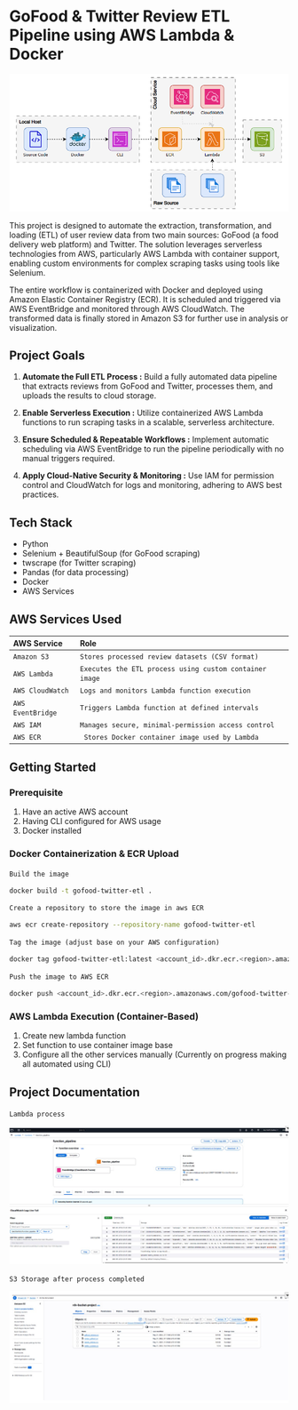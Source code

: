 # GoFood & Twitter Review ETL Pipeline using AWS Lambda & Docker
![Pipeline Image](assets/image.png)

This project is designed to automate the extraction, transformation, and loading (ETL) of user review data from two main sources: GoFood (a food delivery web platform) and Twitter. The solution leverages serverless technologies from AWS, particularly AWS Lambda with container support, enabling custom environments for complex scraping tasks using tools like Selenium.

The entire workflow is containerized with Docker and deployed using Amazon Elastic Container Registry (ECR). It is scheduled and triggered via AWS EventBridge and monitored through AWS CloudWatch. The transformed data is finally stored in Amazon S3 for further use in analysis or visualization.

## Project Goals
1. **Automate the Full ETL Process :**
Build a fully automated data pipeline that extracts reviews from GoFood and Twitter, processes them, and uploads the results to cloud storage.

2. **Enable Serverless Execution :**
Utilize containerized AWS Lambda functions to run scraping tasks in a scalable, serverless architecture.

3. **Ensure Scheduled & Repeatable Workflows :**
Implement automatic scheduling via AWS EventBridge to run the pipeline periodically with no manual triggers required.

4. **Apply Cloud-Native Security & Monitoring :**
Use IAM for permission control and CloudWatch for logs and monitoring, adhering to AWS best practices.

## Tech Stack
- Python
- Selenium + BeautifulSoup (for GoFood scraping)
- twscrape (for Twitter scraping)
- Pandas (for data processing)
- Docker
- AWS Services

## AWS Services Used

| AWS Service     | Role  |
| :-------------- | :------- | 
| `Amazon S3`       | `Stores processed review datasets (CSV format)`| 
| `AWS Lambda` | `Executes the ETL process using custom container image` | 
| `AWS CloudWatch`  | `Logs and monitors Lambda function execution` | 
| `AWS EventBridge` | `Triggers Lambda function at defined intervals` | 
| `AWS IAM`       | `Manages secure, minimal-permission access control` | 
| `AWS ECR` | `	Stores Docker container image used by Lambda` |

## Getting Started
### Prerequisite
1. Have an active AWS account
2. Having CLI configured for AWS usage
3. Docker installed

### Docker Containerization & ECR Upload
`Build the image`
```Bash
docker build -t gofood-twitter-etl .
```
`Create a repository to store the image in aws ECR`
```Bash
aws ecr create-repository --repository-name gofood-twitter-etl
```
`Tag the image (adjust base on your AWS configuration)`
```Bash
docker tag gofood-twitter-etl:latest <account_id>.dkr.ecr.<region>.amazonaws.com/gofood-twitter-etl
```
`Push the image to AWS ECR`
```Bash
docker push <account_id>.dkr.ecr.<region>.amazonaws.com/gofood-twitter-etl
```
### AWS Lambda Execution (Container-Based)
1. Create new lambda function
2. Set function to use container image base
3. Configure all the other services manually (Currently on progress making all automated using CLI)

## Project Documentation
`Lambda process`

![Lambda Process](assets/lambda.png)

`S3 Storage after process completed`

![Lambda Process](assets/s3.png)
